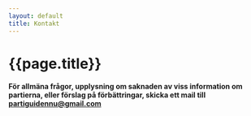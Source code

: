 ```yaml
---
layout: default
title: Kontakt
---
```

<div class="container">
    <div class="row">
        <div class="col-md-8 col-md-offset-2 text-center" style="margin-bottom:10px">
            <i class="fa fa-phone fa-4x"></i>
        </div>
        <div class="col-md-8 col-md-offset-2 text-center">
            <h1 id="pageTitle">{{page.title}}</h1>
        </div>
        <div class="col-md-8 col-md-offset-2" style="margin-bottom:20px">
            <h4 class="contentText">För allmäna frågor, upplysning om saknaden av viss information om partierna, eller förslag på förbättringar, skicka ett mail till <a href="mailto:partiguidennu@gmail.com">partiguidennu@gmail.com</a></h4>
        </div>
    </div>
</div>
